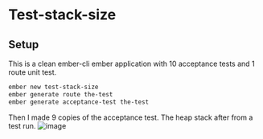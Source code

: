 # Test-stack-size

## Setup
This is a clean ember-cli ember application with 10 acceptance tests and 1 route unit test.

```sh
ember new test-stack-size
ember generate route the-test
ember generate acceptance-test the-test
```

Then I made 9 copies of the acceptance test.
The heap stack after from a test run.
![image](https://cloud.githubusercontent.com/assets/647691/19974448/d2f8105e-a1a5-11e6-8742-96255eb559f2.png)


